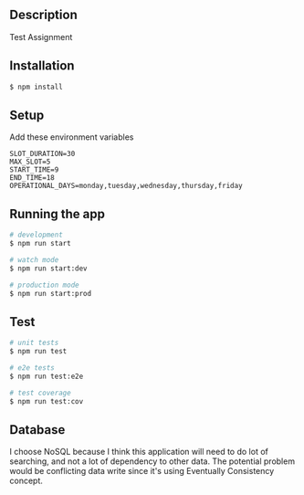 ## Description

Test Assignment

## Installation

```bash
$ npm install
```

## Setup
Add these environment variables
```
SLOT_DURATION=30
MAX_SLOT=5
START_TIME=9
END_TIME=18
OPERATIONAL_DAYS=monday,tuesday,wednesday,thursday,friday
```

## Running the app

```bash
# development
$ npm run start

# watch mode
$ npm run start:dev

# production mode
$ npm run start:prod
```

## Test

```bash
# unit tests
$ npm run test

# e2e tests
$ npm run test:e2e

# test coverage
$ npm run test:cov
```

## Database
I choose NoSQL because I think this application will need to do lot of searching, and not a lot of dependency to other data.
The potential problem would be conflicting data write since it's using Eventually Consistency concept.